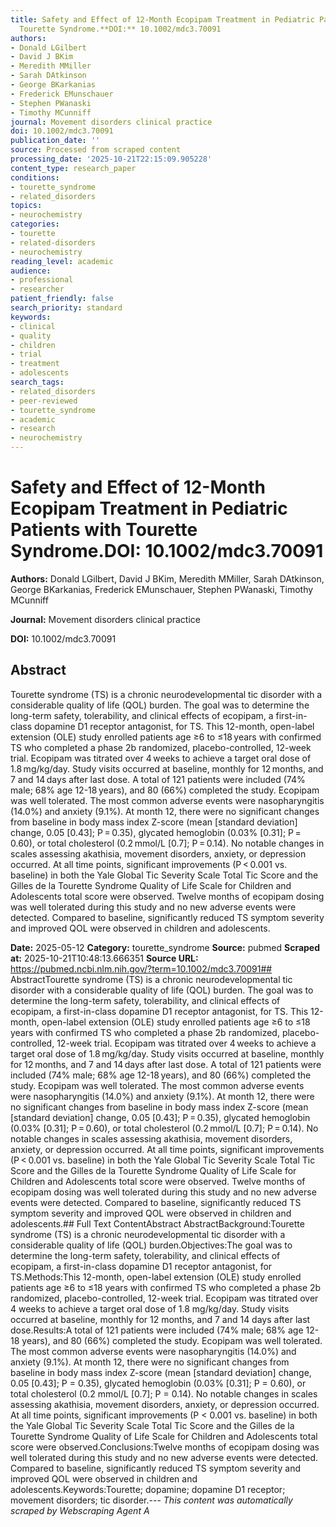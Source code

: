 ```yaml
---
title: Safety and Effect of 12-Month Ecopipam Treatment in Pediatric Patients with
  Tourette Syndrome.**DOI:** 10.1002/mdc3.70091
authors:
- Donald LGilbert
- David J BKim
- Meredith MMiller
- Sarah DAtkinson
- George BKarkanias
- Frederick EMunschauer
- Stephen PWanaski
- Timothy MCunniff
journal: Movement disorders clinical practice
doi: 10.1002/mdc3.70091
publication_date: ''
source: Processed from scraped content
processing_date: '2025-10-21T22:15:09.905228'
content_type: research_paper
conditions:
- tourette_syndrome
- related_disorders
topics:
- neurochemistry
categories:
- tourette
- related-disorders
- neurochemistry
reading_level: academic
audience:
- professional
- researcher
patient_friendly: false
search_priority: standard
keywords:
- clinical
- quality
- children
- trial
- treatment
- adolescents
search_tags:
- related_disorders
- peer-reviewed
- tourette_syndrome
- academic
- research
- neurochemistry
---
```


# Safety and Effect of 12-Month Ecopipam Treatment in Pediatric Patients with Tourette Syndrome.**DOI:** 10.1002/mdc3.70091

**Authors:** Donald LGilbert, David J BKim, Meredith MMiller, Sarah DAtkinson, George BKarkanias, Frederick EMunschauer, Stephen PWanaski, Timothy MCunniff

**Journal:** Movement disorders clinical practice

**DOI:** 10.1002/mdc3.70091

## Abstract

Tourette syndrome (TS) is a chronic neurodevelopmental tic disorder with a considerable quality of life (QOL) burden.
The goal was to determine the long-term safety, tolerability, and clinical effects of ecopipam, a first-in-class dopamine D1 receptor antagonist, for TS.
This 12-month, open-label extension (OLE) study enrolled patients age ≥6 to ≤18 years with confirmed TS who completed a phase 2b randomized, placebo-controlled, 12-week trial. Ecopipam was titrated over 4 weeks to achieve a target oral dose of 1.8 mg/kg/day. Study visits occurred at baseline, monthly for 12 months, and 7 and 14 days after last dose.
A total of 121 patients were included (74% male; 68% age 12-18 years), and 80 (66%) completed the study. Ecopipam was well tolerated. The most common adverse events were nasopharyngitis (14.0%) and anxiety (9.1%). At month 12, there were no significant changes from baseline in body mass index Z-score (mean [standard deviation] change, 0.05 [0.43]; P = 0.35), glycated hemoglobin (0.03% [0.31]; P = 0.60), or total cholesterol (0.2 mmol/L [0.7]; P = 0.14). No notable changes in scales assessing akathisia, movement disorders, anxiety, or depression occurred. At all time points, significant improvements (P < 0.001 vs. baseline) in both the Yale Global Tic Severity Scale Total Tic Score and the Gilles de la Tourette Syndrome Quality of Life Scale for Children and Adolescents total score were observed.
Twelve months of ecopipam dosing was well tolerated during this study and no new adverse events were detected. Compared to baseline, significantly reduced TS symptom severity and improved QOL were observed in children and adolescents.

**Date:** 2025-05-12
**Category:** tourette_syndrome
**Source:** pubmed
**Scraped at:** 2025-10-21T10:48:13.666351
**Source URL:** https://pubmed.ncbi.nlm.nih.gov/?term=10.1002/mdc3.70091## AbstractTourette syndrome (TS) is a chronic neurodevelopmental tic disorder with a considerable quality of life (QOL) burden.
The goal was to determine the long-term safety, tolerability, and clinical effects of ecopipam, a first-in-class dopamine D1 receptor antagonist, for TS.
This 12-month, open-label extension (OLE) study enrolled patients age ≥6 to ≤18 years with confirmed TS who completed a phase 2b randomized, placebo-controlled, 12-week trial. Ecopipam was titrated over 4 weeks to achieve a target oral dose of 1.8 mg/kg/day. Study visits occurred at baseline, monthly for 12 months, and 7 and 14 days after last dose.
A total of 121 patients were included (74% male; 68% age 12-18 years), and 80 (66%) completed the study. Ecopipam was well tolerated. The most common adverse events were nasopharyngitis (14.0%) and anxiety (9.1%). At month 12, there were no significant changes from baseline in body mass index Z-score (mean [standard deviation] change, 0.05 [0.43]; P = 0.35), glycated hemoglobin (0.03% [0.31]; P = 0.60), or total cholesterol (0.2 mmol/L [0.7]; P = 0.14). No notable changes in scales assessing akathisia, movement disorders, anxiety, or depression occurred. At all time points, significant improvements (P < 0.001 vs. baseline) in both the Yale Global Tic Severity Scale Total Tic Score and the Gilles de la Tourette Syndrome Quality of Life Scale for Children and Adolescents total score were observed.
Twelve months of ecopipam dosing was well tolerated during this study and no new adverse events were detected. Compared to baseline, significantly reduced TS symptom severity and improved QOL were observed in children and adolescents.## Full Text ContentAbstract AbstractBackground:Tourette syndrome (TS) is a chronic neurodevelopmental tic disorder with a considerable quality of life (QOL) burden.Objectives:The goal was to determine the long-term safety, tolerability, and clinical effects of ecopipam, a first-in-class dopamine D1 receptor antagonist, for TS.Methods:This 12-month, open-label extension (OLE) study enrolled patients age ≥6 to ≤18 years with confirmed TS who completed a phase 2b randomized, placebo-controlled, 12-week trial. Ecopipam was titrated over 4 weeks to achieve a target oral dose of 1.8 mg/kg/day. Study visits occurred at baseline, monthly for 12 months, and 7 and 14 days after last dose.Results:A total of 121 patients were included (74% male; 68% age 12-18 years), and 80 (66%) completed the study. Ecopipam was well tolerated. The most common adverse events were nasopharyngitis (14.0%) and anxiety (9.1%). At month 12, there were no significant changes from baseline in body mass index Z-score (mean [standard deviation] change, 0.05 [0.43]; P = 0.35), glycated hemoglobin (0.03% [0.31]; P = 0.60), or total cholesterol (0.2 mmol/L [0.7]; P = 0.14). No notable changes in scales assessing akathisia, movement disorders, anxiety, or depression occurred. At all time points, significant improvements (P < 0.001 vs. baseline) in both the Yale Global Tic Severity Scale Total Tic Score and the Gilles de la Tourette Syndrome Quality of Life Scale for Children and Adolescents total score were observed.Conclusions:Twelve months of ecopipam dosing was well tolerated during this study and no new adverse events were detected. Compared to baseline, significantly reduced TS symptom severity and improved QOL were observed in children and adolescents.Keywords:Tourette; dopamine; dopamine D1 receptor; movement disorders; tic disorder.---
*This content was automatically scraped by Webscraping Agent A*